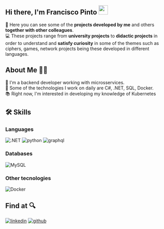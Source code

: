 ## Hi there, I'm Francisco Pinto <img src="https://media.giphy.com/media/hvRJCLFzcasrR4ia7z/giphy.gif" width="29px" height="29px">

:eyes: Here you can see some of the **projects developed by me** and others **together with other colleagues**.   
:computer: These projects range from **university projects** to **didactic projects** in order to understand and **satisfy curiosity** in some of the themes such as ciphers, games, network projects being these developed in different languages.

## About Me :raising_hand_man: 

:necktie: I'm a backend developer working with microsservices.   
:hammer: Some of the technologies I work on daily are C#, .NET, SQL, Docker.   
:books: Right now, I'm interested in developing my knowledge of Kubernetes

## 🛠️ Skills
  
### Languages
![.NET](https://img.shields.io/badge/-.NET-blueviolet?style=for-the-badge&logo=dotnet&logoColor=white)
![python](https://img.shields.io/badge/Python-3776AB?style=for-the-badge&logo=python&logoColor=white)
![graphql](https://img.shields.io/badge/GraphQL-white?style=for-the-badge&logo=graphql&logoColor=pink)

### Databases
![MySQL](https://img.shields.io/badge/-MySQL-blue?style=for-the-badge&logo=mysql&logoColor=white)

### Other tecnologies
![Docker](https://img.shields.io/badge/-docker-blue?style=for-the-badge&logo=docker&logoColor=white)

## Find at :mag:
[![linkedin](https://img.shields.io/badge/LinkedIn-0077B5?style=for-the-badge&logo=LinkedIn&logoColor=white)](https://www.linkedin.com/in/franciscofcpinto/)
[![github](https://img.shields.io/badge/GitHub-000000?style=for-the-badge&logo=GitHub&logoColor=white)](https://github.com/francisco-pinto)
<!--
**francisco-pinto/francisco-pinto** is a ✨ _special_ ✨ repository because its `README.md` (this file) appears on your GitHub profile.

Here are some ideas to get you started:

- 🔭 I’m currently working on ...
- 🌱 I’m currently learning ...
- 👯 I’m looking to collaborate on ...
- 🤔 I’m looking for help with ...
- 💬 Ask me about ...
- 📫 How to reach me: ...
- 😄 Pronouns: ...
- ⚡ Fun fact: ...
-->
